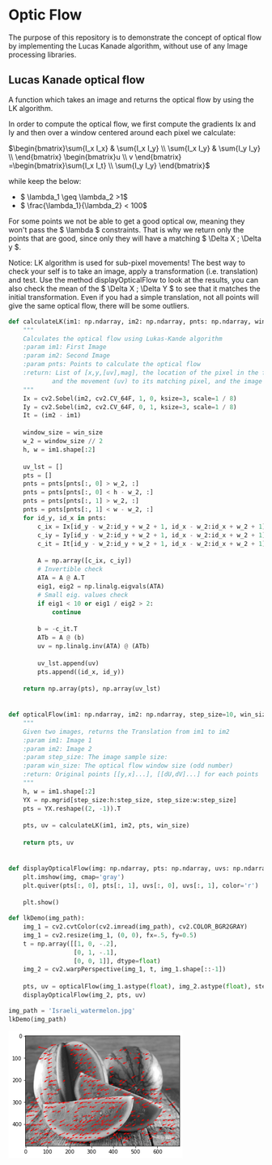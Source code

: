 # Optic Flow
The purpose of this repository is to demonstrate the concept of optical flow by implementing the 
Lucas Kanade algorithm, without use of any Image processing libraries.

## Lucas Kanade optical flow
A function which takes an image and returns the optical flow by using the LK algorithm.

In order to compute the optical flow, we first compute the gradients Ix and Iy and then over a window centered around each pixel we calculate:

$\begin{bmatrix}\sum{I_x I_x} & \sum{I_x I_y} \\
\sum{I_x I_y} & \sum{I_y I_y} \\ 
 \end{bmatrix}
\begin{bmatrix}u \\ v 
\end{bmatrix}
=\begin{bmatrix}\sum{I_x I_t} \\ \sum{I_y I_y} 
\end{bmatrix}$

while keep the below:

- $ \lambda_1 \geq \lambda_2 >1$ 
- $ \frac{\lambda_1}{\lambda_2} < 100$

For some points we not be able to get a good optical 
ow, meaning they won't pass the $ \lambda $ constraints.
That is why we return only the points that are good, since only they will have a matching $ \Delta X $;$ \Delta y $.

Notice:
LK algorithm is used for sub-pixel movements!
The best way to check your self is to take an image, apply a transformation (i.e. translation) and test.
Use the method displayOpticalFlow to look at the results, you can also check the mean of the $ \Delta X $;$ \Delta Y $ to see that it matches the initial transformation. Even if you had a simple translation, not all points will give the same optical flow, there will be some outliers.



```python
def calculateLK(im1: np.ndarray, im2: np.ndarray, pnts: np.ndarray, win_size=5) -> (np.ndarray, np.ndarray):
    """
    Calculates the optical flow using Lukas-Kande algorithm
    :param im1: First Image
    :param im2: Second Image
    :param pnts: Points to calculate the optical flow
    :return: List of [x,y,[uv],mag], the location of the pixel in the first image,
            and the movement (uv) to its matching pixel, and the image magnification
    """
    Ix = cv2.Sobel(im2, cv2.CV_64F, 1, 0, ksize=3, scale=1 / 8)
    Iy = cv2.Sobel(im2, cv2.CV_64F, 0, 1, ksize=3, scale=1 / 8)
    It = (im2 - im1)

    window_size = win_size
    w_2 = window_size // 2
    h, w = im1.shape[:2]

    uv_lst = []
    pts = []
    pnts = pnts[pnts[:, 0] > w_2, :]
    pnts = pnts[pnts[:, 0] < h - w_2, :]
    pnts = pnts[pnts[:, 1] > w_2, :]
    pnts = pnts[pnts[:, 1] < w - w_2, :]
    for id_y, id_x in pnts:
        c_ix = Ix[id_y - w_2:id_y + w_2 + 1, id_x - w_2:id_x + w_2 + 1].ravel()
        c_iy = Iy[id_y - w_2:id_y + w_2 + 1, id_x - w_2:id_x + w_2 + 1].ravel()
        c_it = It[id_y - w_2:id_y + w_2 + 1, id_x - w_2:id_x + w_2 + 1].ravel()

        A = np.array([c_ix, c_iy])
        # Invertible check
        ATA = A @ A.T
        eig1, eig2 = np.linalg.eigvals(ATA)
        # Small eig. values check
        if eig1 < 10 or eig1 / eig2 > 2:
            continue

        b = -c_it.T
        ATb = A @ (b)
        uv = np.linalg.inv(ATA) @ (ATb)

        uv_lst.append(uv)
        pts.append((id_x, id_y))

    return np.array(pts), np.array(uv_lst)


def opticalFlow(im1: np.ndarray, im2: np.ndarray, step_size=10, win_size=5) -> (np.ndarray, np.ndarray):
    """
    Given two images, returns the Translation from im1 to im2
    :param im1: Image 1
    :param im2: Image 2
    :param step_size: The image sample size:
    :param win_size: The optical flow window size (odd number)
    :return: Original points [[y,x]...], [[dU,dV]...] for each points
    """
    h, w = im1.shape[:2]
    YX = np.mgrid[step_size:h:step_size, step_size:w:step_size]
    pts = YX.reshape((2, -1)).T

    pts, uv = calculateLK(im1, im2, pts, win_size)

    return pts, uv


def displayOpticalFlow(img: np.ndarray, pts: np.ndarray, uvs: np.ndarray):
    plt.imshow(img, cmap='gray')
    plt.quiver(pts[:, 0], pts[:, 1], uvs[:, 0], uvs[:, 1], color='r')

    plt.show()
```


```python
def lkDemo(img_path):
    img_1 = cv2.cvtColor(cv2.imread(img_path), cv2.COLOR_BGR2GRAY)
    img_1 = cv2.resize(img_1, (0, 0), fx=.5, fy=0.5)
    t = np.array([[1, 0, -.2],
                  [0, 1, -.1],
                  [0, 0, 1]], dtype=float)
    img_2 = cv2.warpPerspective(img_1, t, img_1.shape[::-1])

    pts, uv = opticalFlow(img_1.astype(float), img_2.astype(float), step_size=20, win_size=5)
    displayOpticalFlow(img_2, pts, uv)
```


```python
img_path = 'Israeli_watermelon.jpg'
lkDemo(img_path)
```


    
![png](output_4_0.png)
    



```python

```
